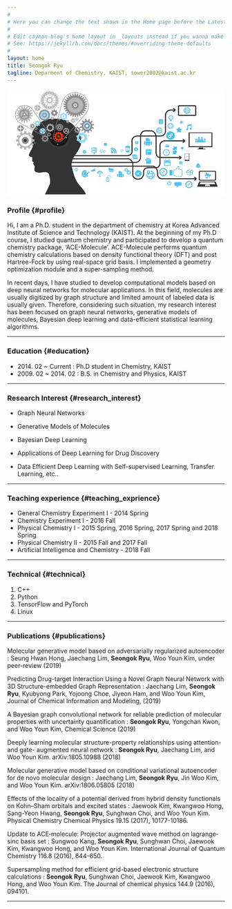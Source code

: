```yaml
---
#
# Here you can change the text shown in the Home page before the Latest Posts section.
#
# Edit cayman-blog's home layout in _layouts instead if you wanna make some changes
# See: https://jekyllrb.com/docs/themes/#overriding-theme-defaults
#
layout: home
title: Seongok Ryu
tagline: Deparment of Chemistry, KAIST, sower2002@kaist.ac.kr
---
```

![](/aims.jpg)
### Profile {#profile}

Hi, I am a Ph.D. student in the department of chemistry at Korea Advanced Institute of Science and Technology (KAIST). 
At the beginning of my Ph.D course, I studied quantum chemistry and participated to develop a quantum chemistry package, ‘ACE-Molecule’. ACE-Molecule performs quantum chemistry calculations based on density functional theory (DFT) and post Hartree-Fock by using real-space grid basis. 
I implemented a geometry optimization module and a super-sampling method.

In recent days, I have studied to develop computational models based on deep neural networks for molecular applications. 
In this field, molecules are usually digitized by graph structure and limited amount of labeled data is usually given. 
Therefore, considering such situation, my research interest has been focused on graph neural networks, generative models of molecules, Bayesian deep learning and data-efficient statistical learning algorithms. 

------

### Education {#education}

* 2014\. 02 ~ Current : Ph.D student in Chemistry, KAIST
* 2009\. 02 ~ 2014\. 02 : B.S. in Chemistry and Physics, KAIST

------

### Research Interest {#research_interest}

* Graph Neural Networks

* Generative Models of Molecules

* Bayesian Deep Learning
 
* Applications of Deep Learning for Drug Discovery

* Data Efficient Deep Learning with Self-supervised Learning, Transfer Learning, etc..

-------

### Teaching experience {#teaching_exprience}

* General Chemistry Experiment I - 2014 Spring
* Chemistry Experiment I - 2016 Fall
* Physical Chemistry I - 2015 Spring, 2016 Spring, 2017 Spring and 2018 Spring 
* Physical Chemistry II - 2015 Fall and 2017 Fall
* Artificial Intelligence and Chemistry - 2018 Fall

-------

### Technical {#technical}

1. C++
1. Python
1. TensorFlow and PyTorch
1. Linux

------

### Publications {#publications}

Molecular generative model based on adversarially regularized autoencoder
: Seung Hwan Hong, Jaechang Lim, __Seongok Ryu__, Woo Youn Kim, under peer-review (2019)


Predicting Drug-target Interaction Using a Novel Graph Neural Network with 3D Structure-embedded Graph Representation
: Jaechang Lim, __Seongok Ryu__, Kyubyong Park, Yojoong Choe, Jiyeon Ham, and Woo Youn Kim, Journal of Chemical Information and Modeling, (2019)

A Bayesian graph convolutional network for reliable prediction of molecular properties with uncertainty quantification
: __Seongok Ryu__, Yongchan Kwon, and Woo Youn Kim, Chemical Science (2019)


Deeply learning molecular structure-property relationships using attention- and gate- augmented neural network
: __Seongok Ryu__, Jaechang Lim, and Woo Youn Kim. arXiv:1805.10988 (2018)


Molecular generative model based on conditional variational autoencoder for de novo molecular design
: Jaechang Lim, __Seongok Ryu__, Jin Woo Kim, and Woo Youn Kim. arXiv:1806.05805 (2018)


Effects of the locality of a potential derived from hybrid density functionals on Kohn–Sham orbitals and excited states 
: Jaewook Kim, Kwangwoo Hong, Sang-Yeon Hwang, __Seongok Ryu__, Sunghwan Choi, and Woo Youn Kim. Physical Chemistry Chemical Physics 19.15 (2017), 10177-10186.


Update to ACE‐molecule: Projector augmented wave method on lagrange‐sinc basis set
: Sungwoo Kang, __Seongok Ryu__, Sunghwan Choi, Jaewook Kim, Kwangwoo Hong, and Woo Youn Kim. International Journal of Quantum Chemistry 116.8 (2016), 644-650.


Supersampling method for efficient grid-based electronic structure calculations
: __Seongok Ryu__, Sunghwan Choi, Jaewook Kim, Kwangwoo Hong, and Woo Youn Kim. The Journal of chemical physics 144.9 (2016), 094101.
 
------
